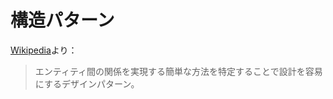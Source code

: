 # 構造パターン

[Wikipedia](https://en.wikipedia.org/wiki/Structural_pattern)より：

> エンティティ間の関係を実現する簡単な方法を特定することで設計を容易にするデザインパターン。
